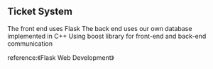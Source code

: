 ## Ticket System

The front end uses Flask
The back end uses our own database implemented in C++
Using boost library for front-end and back-end communication

reference:《Flask Web Development》
